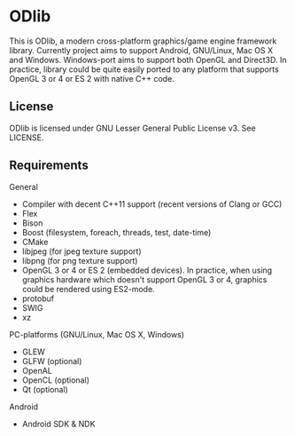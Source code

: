 ODlib
=====

This is ODlib, a modern cross-platform graphics/game engine framework library.
Currently project aims to support Android, GNU/Linux, Mac OS X and Windows. 
Windows-port aims to support both OpenGL and Direct3D. In practice, library
could be quite easily ported to any platform that supports 
OpenGL 3 or 4 or ES 2 with native C++ code.

License
-------

ODlib is licensed under GNU Lesser General Public License v3. See LICENSE.

Requirements
------------

General
- Compiler with decent C++11 support (recent versions of Clang or GCC)
- Flex
- Bison
- Boost (filesystem, foreach, threads, test, date-time)
- CMake
- libjpeg (for jpeg texture support)
- libpng (for png texture support)
- OpenGL 3 or 4 or ES 2 (embedded devices). In practice, when using graphics hardware
  which doesn't support OpenGL 3 or 4, graphics could be rendered using ES2-mode.
- protobuf
- SWIG
- xz

PC-platforms (GNU/Linux, Mac OS X, Windows)
- GLEW
- GLFW (optional)
- OpenAL
- OpenCL (optional)
- Qt (optional)

Android
- Android SDK & NDK
